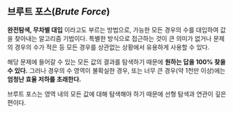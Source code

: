 ## 브루트 포스(*Brute Force*)

**완전탐색, 무차별 대입** 이라고도 부르는 방법으로, 가능한 모든 경우의 수를 대입하여 값을 찾아내는 알고리즘 기법이다. 특별한 방식으로 접근하는 것이 큰 의미가 없거나 문제의 경우의 수가 적은 등 모든 경우를 상관없는 상황에서 유용하게 사용할 수 있다.

해당 문제에 들어갈 수 있는 모든 값의 결과를 탐색하기 때문에 **원하는 답을 100% 찾을 수 있다.** 그러나 경우의 수 영역이 불확실한 경우, 또는 너무 큰 경우(약 1천만 이상)에는 **엄청난 효율 저하를 초래한다.**

브루트 포스는 영역 내의 모든 값에 대해 탐색해야 하기 때문에 선형 탐색과 연관이 깊은 편이다.
